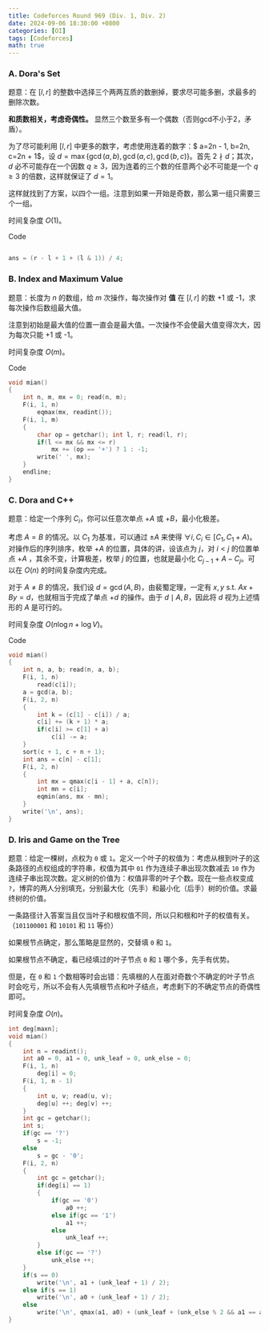 ```yaml
---
title: Codeforces Round 969 (Div. 1, Div. 2) 
date: 2024-09-06 18:30:00 +0800
categories: [OI]
tags: [Codeforces]
math: true
---
```



### A. Dora's Set

题意：在 $[l,r]$ 的整数中选择三个两两互质的数删掉，要求尽可能多删，求最多的删除次数。

**和质数相关，考虑奇偶性。** 显然三个数至多有一个偶数（否则gcd不小于2，矛盾）。

为了尽可能利用 $[l,r]$ 中更多的数字，考虑使用连着的数字：$ a=2n - 1, b=2n, c=2n + 1$，设 $d = \max\{\gcd(a,b), \gcd(a,c), \gcd(b,c)\}$。首先 $2 \nmid d$；其次，$d$ 必不可能存在一个因数 $q \geq 3$，因为连着的三个数的任意两个必不可能是一个 $q \geq 3$ 的倍数，这样就保证了 $d=1$。

这样就找到了方案，以四个一组。注意到如果一开始是奇数，那么第一组只需要三个一组。

时间复杂度 $O(1)$。

Code

```cpp

ans = (r - l + 1 + (l & 1)) / 4;
```

### B. Index and Maximum Value

题意：长度为 $n$ 的数组，给 $m$ 次操作，每次操作对 **值** 在 $[l,r]$ 的数 +1 或 -1，求每次操作后数组最大值。

注意到初始是最大值的位置一直会是最大值。一次操作不会使最大值变得次大，因为每次只能 +1 或 -1。

时间复杂度 $O(m)$。

Code

```cpp
void mian()
{
    int n, m, mx = 0; read(n, m);
    F(i, 1, n)
        eqmax(mx, readint());
    F(i, 1, m)
    {
        char op = getchar(); int l, r; read(l, r);
        if(l <= mx && mx <= r)
            mx += (op == '+') ? 1 : -1;
        write(' ', mx);
    }
    endline;
}
```

### C. Dora and C++

题意：给定一个序列 $C_i$，你可以任意次单点 $+A$ 或 $+B$，最小化极差。

考虑 $A=B$ 的情况。以 $C_1$ 为基准，可以通过 $\pm A$ 来使得 $\forall i, C_i \in [C_1, C_1 + A)$。对操作后的序列排序，枚举 $+A$ 的位置，具体的讲，设该点为 $j$，对 $i < j$ 的位置单点 $+A$ ，其余不变，计算极差，枚举 $j$ 的位置，也就是最小化 $C_{j - 1} + A - C_j$。可以在 $O(n)$ 的时间复杂度内完成。

对于 $A \neq B$ 的情况，我们设 $d =\gcd(A,B)$，由裴蜀定理，一定有 $x,y$ $\text{s.t.}$ $Ax+By=d$，也就相当于完成了单点 $+d$ 的操作。由于 $d\mid A,B$，因此将 $d$ 视为上述情形的 $A$ 是可行的。

时间复杂度 $O(n \log n + \log V)$。

Code

```cpp
void mian()
{
    int n, a, b; read(n, a, b);
    F(i, 1, n)  
        read(c[i]);
    a = gcd(a, b);
    F(i, 2, n)
    {
        int k = (c[1] - c[i]) / a;
        c[i] += (k + 1) * a;
        if(c[i] >= c[1] + a)
            c[i] -= a;
    }
    sort(c + 1, c + n + 1);
    int ans = c[n] - c[1];
    F(i, 2, n)
    {
        int mx = qmax(c[i - 1] + a, c[n]);
        int mn = c[i];
        eqmin(ans, mx - mn);
    }
    write('\n', ans);
}
```

### D. Iris and Game on the Tree

题意：给定一棵树，点权为 `0` 或 `1`。定义一个叶子的权值为：考虑从根到叶子的这条路径的点权组成的字符串，权值为其中 `01` 作为连续子串出现次数减去 `10` 作为连续子串出现次数。定义树的价值为：权值非零的叶子个数。现在一些点权变成 `?`，博弈的两人分别填充，分别最大化（先手）和最小化（后手）树的价值。求最终树的价值。

一条路径计入答案当且仅当叶子和根权值不同，所以只和根和叶子的权值有关。（`101100001` 和 `10101` 和 `11` 等价）

如果根节点确定，那么策略是显然的，交替填 `0` 和 `1`。

如果根节点不确定，看已经填过的叶子节点 `0` 和 `1` 哪个多，先手有优势。

但是，在 `0` 和 `1` 个数相等时会出错：先填根的人在面对奇数个不确定的叶子节点时会吃亏，所以不会有人先填根节点和叶子结点，考虑剩下的不确定节点的奇偶性即可。

时间复杂度 $O(n)$。

```cpp
int deg[maxn];
void mian()
{
    int n = readint();
    int a0 = 0, a1 = 0, unk_leaf = 0, unk_else = 0;
    F(i, 1, n)
        deg[i] = 0;
    F(i, 1, n - 1)
    {
        int u, v; read(u, v);
        deg[u] ++; deg[v] ++;
    }
    int gc = getchar();
    int s;
    if(gc == '?')
        s = -1;
    else
        s = gc - '0';
    F(i, 2, n)
    {
        int gc = getchar();
        if(deg[i] == 1)
        {
            if(gc == '0')
                a0 ++;
            else if(gc == '1')
                a1 ++;
            else
                unk_leaf ++;
        }
        else if(gc == '?')
            unk_else ++;
    }
    if(s == 0)
        write('\n', a1 + (unk_leaf + 1) / 2);
    else if(s == 1)
        write('\n', a0 + (unk_leaf + 1) / 2);
    else
        write('\n', qmax(a1, a0) + (unk_leaf + (unk_else % 2 && a1 == a0) / 2))
}

```
